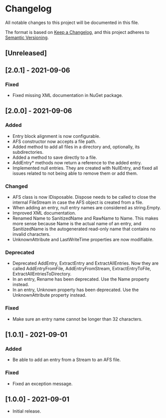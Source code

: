 # Changelog
All notable changes to this project will be documented in this file.

The format is based on [Keep a Changelog](https://keepachangelog.com/en/1.0.0/),
and this project adheres to [Semantic Versioning](https://semver.org/spec/v2.0.0.html).

## [Unreleased]

## [2.0.1] - 2021-09-06
### Fixed
- Fixed missing XML documentation in NuGet package.

## [2.0.0] - 2021-09-06
### Added
- Entry block alignment is now configurable.
- AFS constructor now accepts a file path.
- Added method to add all files in a directory and, optionally, its subdirectories.
- Added a method to save directly to a file.
- AddEntry* methods now return a reference to the added entry.
- Implemented null entries. They are created with NullEntry, and fixed all issues related to not being able to remove them or add them.

### Changed
- AFS class is now IDisposable. Dispose needs to be called to close the internal FileStream in case the AFS object is created from a file.
- When adding an entry, null entry names are considered as string.Empty.
- Improved XML documentation.
- Renamed Name to SanitizedName and RawName to Name. This makes more sense because Name is the actual name of an entry, and SanitizedName is the autogenerated read-only name that contains no invalid characters.
- UnknownAttribute and LastWriteTime properties are now modifiable.

### Deprecated
- Deprecated AddEntry, ExtractEntry and ExtractAllEntries. Now they are called AddEntryFromFile, AddEntryFromStream, ExtractEntryToFile, ExtractAllEntriesToDirectory.
- In an entry, Rename has been deprecated. Use the Name property instead.
- In an entry, Unknown property has been deprecated. Use the UnknownAttribute property instead.

### Fixed
- Make sure an entry name cannot be longer than 32 characters.

## [1.0.1] - 2021-09-01
### Added
- Be able to add an entry from a Stream to an AFS file.
### Fixed
- Fixed an exception message.

## [1.0.0] - 2021-09-01
- Initial release.